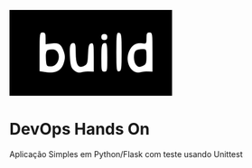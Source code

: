 [![devlopslab Status](https://github.com/erikalima/devopslab/blob/main/.github/workflows/images/build_.svg)](https://github.com/erikalima/devopslab/actions)

# DevOps Hands On

Aplicação Simples em Python/Flask com teste usando Unittest
